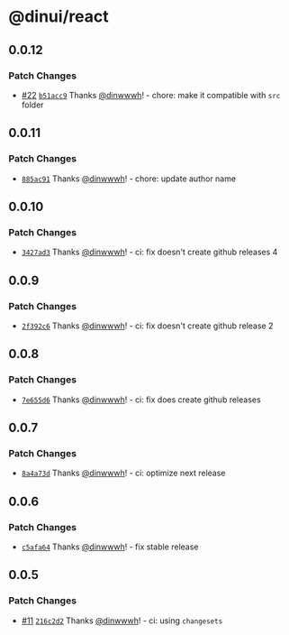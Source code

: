 # @dinui/react

## 0.0.12

### Patch Changes

- [#22](https://github.com/dinwwwh/dinui/pull/22) [`b51acc9`](https://github.com/dinwwwh/dinui/commit/b51acc925bd3e9208f048720cf69803b5c6fecf5) Thanks [@dinwwwh](https://github.com/dinwwwh)! - chore: make it compatible with `src` folder

## 0.0.11

### Patch Changes

- [`885ac91`](https://github.com/dinwwwh/dinui/commit/885ac915ab5101c0cc492f40d9798a12ae699352) Thanks [@dinwwwh](https://github.com/dinwwwh)! - chore: update author name

## 0.0.10

### Patch Changes

- [`3427ad3`](https://github.com/dinwwwh/dinui/commit/3427ad3c4cc76da0475c7a6437cc4049910a80e4) Thanks [@dinwwwh](https://github.com/dinwwwh)! - ci: fix doesn't create github releases 4

## 0.0.9

### Patch Changes

- [`2f392c6`](https://github.com/dinwwwh/dinui/commit/2f392c61028b065ce8cd93b3fdc693324cb856c4) Thanks [@dinwwwh](https://github.com/dinwwwh)! - ci: fix doesn't create github release 2

## 0.0.8

### Patch Changes

- [`7e655d6`](https://github.com/dinwwwh/dinui/commit/7e655d6661ce3e343ca4f0b2f58f279163383caf) Thanks [@dinwwwh](https://github.com/dinwwwh)! - ci: fix does create github releases

## 0.0.7

### Patch Changes

- [`8a4a73d`](https://github.com/dinwwwh/dinui/commit/8a4a73d0dd7f4a09176fa366faf26a4e105fc094) Thanks [@dinwwwh](https://github.com/dinwwwh)! - ci: optimize next release

## 0.0.6

### Patch Changes

- [`c5afa64`](https://github.com/dinwwwh/dinui/commit/c5afa64b7299d5dc0ebaa8adffd8694824a58bd4) Thanks [@dinwwwh](https://github.com/dinwwwh)! - fix stable release

## 0.0.5

### Patch Changes

- [#11](https://github.com/dinwwwh/dinui/pull/11) [`216c2d2`](https://github.com/dinwwwh/dinui/commit/216c2d2d8c67d648577cc5dd03d006e56ec902ea) Thanks [@dinwwwh](https://github.com/dinwwwh)! - ci: using `changesets`

